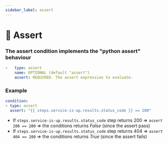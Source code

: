 ```yaml
---
sidebar_label: assert
---
```


# 🎯 Assert

### The assert condition implements the "python assert" behaviour
```yaml
-   type: assert
    name: OPTIONAL (default "assert")
    assert: REQUIRED. The assert expression to evaluate.
```
### Example
```yaml
condition:
- type: assert
  assert: "{{ steps.service-is-up.results.status_code }} == 200"
```
* If `steps.service-is-up.results.status_code` step returns 200 => `assert 200 == 200` => the conditions returns *False* (since the assert pass)
* If `steps.service-is-up.results.status_code` step returns 404 => `assert 404 == 200` => the conditions returns *True* (since the assert fails)
